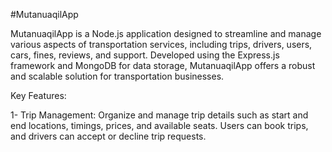 #MutanuaqilApp


MutanuaqilApp is a Node.js application designed to streamline and manage various aspects of transportation services, including trips, drivers, users, cars, fines, reviews, and support. Developed using the Express.js framework and MongoDB for data storage, MutanuaqilApp offers a robust and scalable solution for transportation businesses.


Key Features:

1- Trip Management: Organize and manage trip details such as start and end locations, timings, prices, and available seats. Users can book trips, and drivers can accept or decline trip requests.
